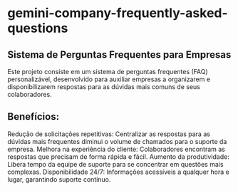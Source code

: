 # gemini-company-frequently-asked-questions
## Sistema de Perguntas Frequentes para Empresas
Este projeto consiste em um sistema de perguntas frequentes (FAQ) personalizável, desenvolvido para auxiliar empresas a organizarem e disponibilizarem respostas para as dúvidas mais comuns de seus colaboradores.

## Benefícios:
Redução de solicitações repetitivas: Centralizar as respostas para as dúvidas mais frequentes diminui o volume de chamados para o suporte da empresa.
Melhora na experiência do cliente: Colaboradores encontram as respostas que precisam de forma rápida e fácil.
Aumento da produtividade: Libera tempo da equipe de suporte para se concentrar em questões mais complexas.
Disponibilidade 24/7: Informações acessíveis a qualquer hora e lugar, garantindo suporte contínuo.
